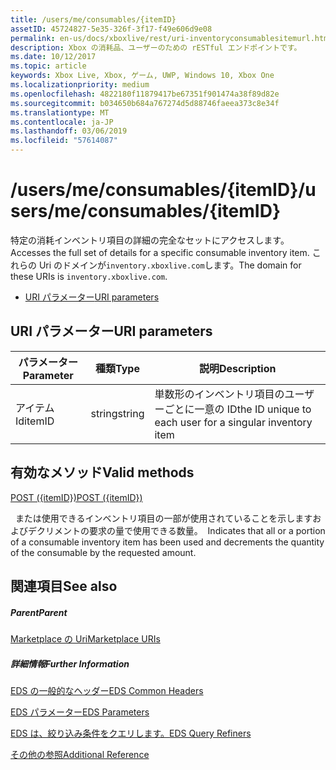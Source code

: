 ```yaml
---
title: /users/me/consumables/{itemID}
assetID: 45724827-5e35-326f-3f17-f49e606d9e08
permalink: en-us/docs/xboxlive/rest/uri-inventoryconsumablesitemurl.html
description: Xbox の消耗品、ユーザーのための rESTful エンドポイントです。
ms.date: 10/12/2017
ms.topic: article
keywords: Xbox Live, Xbox, ゲーム, UWP, Windows 10, Xbox One
ms.localizationpriority: medium
ms.openlocfilehash: 4822180f11879417be67351f901474a38f89d82e
ms.sourcegitcommit: b034650b684a767274d5d88746faeea373c8e34f
ms.translationtype: MT
ms.contentlocale: ja-JP
ms.lasthandoff: 03/06/2019
ms.locfileid: "57614087"
---
```

# <a name="usersmeconsumablesitemid"></a><span data-ttu-id="f02fa-104">/users/me/consumables/{itemID}</span><span class="sxs-lookup"><span data-stu-id="f02fa-104">/users/me/consumables/{itemID}</span></span>
<span data-ttu-id="f02fa-105">特定の消耗インベントリ項目の詳細の完全なセットにアクセスします。</span><span class="sxs-lookup"><span data-stu-id="f02fa-105">Accesses the full set of details for a specific consumable inventory item.</span></span>
<span data-ttu-id="f02fa-106">これらの Uri のドメインが`inventory.xboxlive.com`します。</span><span class="sxs-lookup"><span data-stu-id="f02fa-106">The domain for these URIs is `inventory.xboxlive.com`.</span></span>

  * [<span data-ttu-id="f02fa-107">URI パラメーター</span><span class="sxs-lookup"><span data-stu-id="f02fa-107">URI parameters</span></span>](#ID4EV)

<a id="ID4EV"></a>


## <a name="uri-parameters"></a><span data-ttu-id="f02fa-108">URI パラメーター</span><span class="sxs-lookup"><span data-stu-id="f02fa-108">URI parameters</span></span>

| <span data-ttu-id="f02fa-109">パラメーター</span><span class="sxs-lookup"><span data-stu-id="f02fa-109">Parameter</span></span>| <span data-ttu-id="f02fa-110">種類</span><span class="sxs-lookup"><span data-stu-id="f02fa-110">Type</span></span>| <span data-ttu-id="f02fa-111">説明</span><span class="sxs-lookup"><span data-stu-id="f02fa-111">Description</span></span>|
| --- | --- | --- |
| <span data-ttu-id="f02fa-112">アイテム Id</span><span class="sxs-lookup"><span data-stu-id="f02fa-112">itemID</span></span>| <span data-ttu-id="f02fa-113">string</span><span class="sxs-lookup"><span data-stu-id="f02fa-113">string</span></span>| <span data-ttu-id="f02fa-114">単数形のインベントリ項目のユーザーごとに一意の ID</span><span class="sxs-lookup"><span data-stu-id="f02fa-114">the ID unique to each user for a singular inventory item</span></span>|

<a id="ID4ERB"></a>


## <a name="valid-methods"></a><span data-ttu-id="f02fa-115">有効なメソッド</span><span class="sxs-lookup"><span data-stu-id="f02fa-115">Valid methods</span></span>

[<span data-ttu-id="f02fa-116">POST ({itemID})</span><span class="sxs-lookup"><span data-stu-id="f02fa-116">POST ({itemID})</span></span>](uri-inventoryconsumablesitemurlpost.md)

<span data-ttu-id="f02fa-117">&nbsp;&nbsp;または使用できるインベントリ項目の一部が使用されていることを示しますおよびデクリメントの要求の量で使用できる数量。</span><span class="sxs-lookup"><span data-stu-id="f02fa-117">&nbsp;&nbsp;Indicates that all or a portion of a consumable inventory item has been used and decrements the quantity of the consumable by the requested amount.</span></span>

<a id="ID4E4B"></a>


## <a name="see-also"></a><span data-ttu-id="f02fa-118">関連項目</span><span class="sxs-lookup"><span data-stu-id="f02fa-118">See also</span></span>

<a id="ID4E6B"></a>


##### <a name="parent"></a><span data-ttu-id="f02fa-119">Parent</span><span class="sxs-lookup"><span data-stu-id="f02fa-119">Parent</span></span>

[<span data-ttu-id="f02fa-120">Marketplace の Uri</span><span class="sxs-lookup"><span data-stu-id="f02fa-120">Marketplace URIs</span></span>](atoc-reference-marketplace.md)


<a id="ID4EJC"></a>


##### <a name="further-information"></a><span data-ttu-id="f02fa-121">詳細情報</span><span class="sxs-lookup"><span data-stu-id="f02fa-121">Further Information</span></span>

[<span data-ttu-id="f02fa-122">EDS の一般的なヘッダー</span><span class="sxs-lookup"><span data-stu-id="f02fa-122">EDS Common Headers</span></span>](../../additional/edscommonheaders.md)

 [<span data-ttu-id="f02fa-123">EDS パラメーター</span><span class="sxs-lookup"><span data-stu-id="f02fa-123">EDS Parameters</span></span>](../../additional/edsparameters.md)

 [<span data-ttu-id="f02fa-124">EDS は、絞り込み条件をクエリします。</span><span class="sxs-lookup"><span data-stu-id="f02fa-124">EDS Query Refiners</span></span>](../../additional/edsqueryrefiners.md)

 [<span data-ttu-id="f02fa-125">その他の参照</span><span class="sxs-lookup"><span data-stu-id="f02fa-125">Additional Reference</span></span>](../../additional/atoc-xboxlivews-reference-additional.md)
